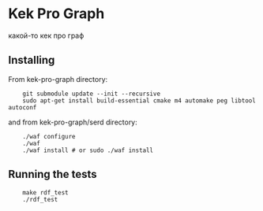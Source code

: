 # Kek Pro Graph
какой-то кек про граф

## Installing

From kek-pro-graph directory:
```
    git submodule update --init --recursive
    sudo apt-get install build-essential cmake m4 automake peg libtool autoconf
```
and from kek-pro-graph/serd directory:
```
    ./waf configure
    ./waf
    ./waf install # or sudo ./waf install
```

## Running the tests

```
    make rdf_test
    ./rdf_test
```


